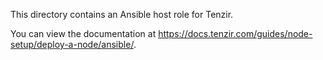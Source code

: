 This directory contains an Ansible host role for Tenzir.

You can view the documentation at https://docs.tenzir.com/guides/node-setup/deploy-a-node/ansible/.
